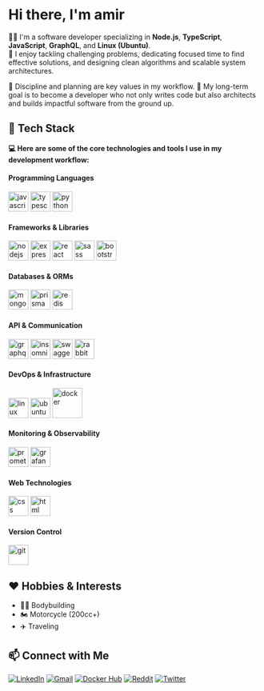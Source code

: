 # Hi there, I'm amir

👨‍💻 I'm a software developer specializing in **Node.js**, **TypeScript**, **JavaScript**, **GraphQL**, and **Linux (Ubuntu)**.  
🧩 I enjoy tackling challenging problems, dedicating focused time to find effective solutions, and designing clean algorithms and scalable system architectures.  

📅 Discipline and planning are key values in my workflow. 🎯 My long-term goal is to become a developer who not only writes code but also architects and builds impactful software from the ground up.


## 🚀 Tech Stack
**💻 Here are some of the core technologies and tools I use in my development workflow:**

#### Programming Languages
<p align="left">
  <img src="https://cdn.jsdelivr.net/gh/devicons/devicon@latest/icons/javascript/javascript-original.svg" alt="javascript" width="40" height="40"/>
  <img src="https://cdn.jsdelivr.net/gh/devicons/devicon@latest/icons/typescript/typescript-original.svg" alt="typescript" width="40" height="40"/>
  <img src="https://cdn.jsdelivr.net/gh/devicons/devicon@latest/icons/python/python-original.svg" alt="python" width="40" height="40"/>
</p>

#### Frameworks & Libraries
<p align="left">
  <img src="https://cdn.jsdelivr.net/gh/devicons/devicon@latest/icons/nodejs/nodejs-original.svg" alt="nodejs" width="40" height="40"/>
  <img src="https://cdn.jsdelivr.net/gh/devicons/devicon@latest/icons/express/express-original.svg" alt="express.js" width="40" height="40"/>
  <img src="https://cdn.jsdelivr.net/gh/devicons/devicon@latest/icons/react/react-original.svg" alt="react" width="40" height="40"/>
  <img src="https://cdn.jsdelivr.net/gh/devicons/devicon@latest/icons/sass/sass-original.svg" alt="sass" width="40" height="40"/>
  <img src="https://cdn.jsdelivr.net/gh/devicons/devicon@latest/icons/bootstrap/bootstrap-original.svg" alt="bootstrap" width="40" height="40"/>
</p>

#### Databases & ORMs
<p align="left">
  <img src="https://cdn.jsdelivr.net/gh/devicons/devicon@latest/icons/mongodb/mongodb-original.svg" alt="mongodb" width="40" height="40"/>
  <img src="https://cdn.jsdelivr.net/gh/devicons/devicon@latest/icons/prisma/prisma-original.svg" alt="prisma" width="40" height="40"/>
  <img src="https://cdn.jsdelivr.net/gh/devicons/devicon@latest/icons/redis/redis-original.svg" alt="redis" width="40" height="40"/>
</p>

#### API & Communication
<p align="left">
  <img src="https://cdn.jsdelivr.net/gh/devicons/devicon@latest/icons/graphql/graphql-plain.svg" alt="graphql" width="40" height="40"/>
  <img src="https://cdn.jsdelivr.net/gh/devicons/devicon@latest/icons/insomnia/insomnia-original.svg" alt="insomnia" width="40" height="40"/>
  <img src="https://cdn.jsdelivr.net/gh/devicons/devicon@latest/icons/swagger/swagger-original.svg" alt="swagger" width="40" height="40"/>
  <img src="https://cdn.jsdelivr.net/gh/devicons/devicon@latest/icons/rabbitmq/rabbitmq-original.svg" alt="rabbitmq" width="40" height="40"/>
</p>

#### DevOps & Infrastructure
<p align="left">
  <img src="https://cdn.jsdelivr.net/gh/devicons/devicon@latest/icons/linux/linux-original.svg" alt="linux" width="40" height="40"/>
  <img src="https://cdn.jsdelivr.net/gh/devicons/devicon@latest/icons/ubuntu/ubuntu-original.svg" alt="ubuntu" width="40" height="40"/>
  <img src="https://cdn.jsdelivr.net/gh/devicons/devicon@latest/icons/docker/docker-original.svg" alt="docker" width="60" height="60"/>
</p>

#### Monitoring & Observability
<p align="left">
  <img src="https://cdn.jsdelivr.net/gh/devicons/devicon@latest/icons/prometheus/prometheus-original.svg" alt="prometheus" width="40" height="40"/>
  <img src="https://cdn.jsdelivr.net/gh/devicons/devicon@latest/icons/grafana/grafana-original.svg" alt="grafana" width="40" height="40"/>
</p>

#### Web Technologies
<p align="left">
  <img src="https://cdn.jsdelivr.net/gh/devicons/devicon@latest/icons/css3/css3-original.svg" alt="css" width="40" height="40"/>
  <img src="https://cdn.jsdelivr.net/gh/devicons/devicon@latest/icons/html5/html5-original.svg" alt="html" width="40" height="40"/>
</p>

#### Version Control
<p align="left">
  <img src="https://cdn.jsdelivr.net/gh/devicons/devicon@latest/icons/git/git-original.svg" alt="git" width="40" height="40"/>
</p>

## ❤️ Hobbies & Interests
- 🏋️‍♂️ Bodybuilding
- 🏍 Motorcycle (200cc+)
- ✈️ Traveling

## 📫 Connect with Me
[![LinkedIn](https://img.shields.io/badge/-LinkedIn-0A66C2?logo=linkedin&logoColor=white)](https://www.linkedin.com/in/amirkalantar96/)
[![Gmail](https://img.shields.io/badge/-Gmail-EA4335?logo=gmail&logoColor=white)](mailto:amirkalantar96@gmail.com)
[![Docker Hub](https://img.shields.io/badge/-Docker%20Hub-2496ED?logo=docker&logoColor=white)](https://hub.docker.com/u/amirkalantar96)
[![Reddit](https://img.shields.io/badge/-Reddit-FF4400?logo=reddit&logoColor=white)](https://www.reddit.com/user/amirkalantar96/)
[![Twitter](https://img.shields.io/badge/-Twitter-1DA1F2?logo=x&logoColor=white)](https://x.com/amirkalantar96)
